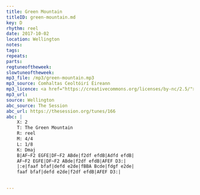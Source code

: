 ```yaml
---
title: Green Mountain
titleID: green-mountain.md
key: D
rhythm: reel
date: 2017-10-02
location: Wellington 
notes:
tags: 
repeats: 
parts: 
regtuneoftheweek:
slowtuneoftheweek:
mp3_file: /mp3/green-mountain.mp3
mp3_source: Comhaltas Ceoltóirí Éireann
mp3_licence: <a href="https://creativecommons.org/licenses/by-nc/2.5/">CC-BY-NC-2.5</a>
mp3_url: 
source: Wellington
abc_source: The Session
abc_url: https://thesession.org/tunes/166
abc: |
    X: 2
    T: The Green Mountain
    R: reel
    M: 4/4
    L: 1/8
    K: Dmaj
    B|AF~F2 EGFE|DF~F2 ABde|f2df efdB|Adfd efdB|
    AF~F2 EGFE|DF~F2 ABde|f2df efdB|AFEF D3:|
    |:e|faaf bfaf|defd e2de|fBBA Bcde|fdgf e2de|
    faaf bfaf|defd e2de|f2df efdB|AFEF D3:|
    

---
```

